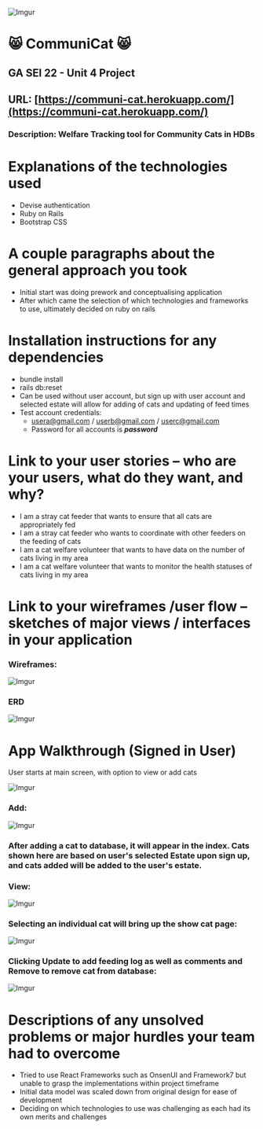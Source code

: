 ![Imgur](https://i.imgur.com/0ZGrG2n.png) 
# 😸 CommuniCat 😸
## GA SEI 22 - Unit 4 Project
## URL: [https://communi-cat.herokuapp.com/](https://communi-cat.herokuapp.com/)
### Description: Welfare Tracking tool for Community Cats in HDBs

# Explanations of the technologies used
- Devise authentication
- Ruby on Rails
- Bootstrap CSS

# A couple paragraphs about the general approach you took

- Initial start was doing prework and conceptualising application
- After which came the selection of which technologies and frameworks to use, ultimately decided on ruby on rails

# Installation instructions for any dependencies
- bundle install
- rails db:reset
- Can be used without user account, but sign up with user account and selected estate will allow for adding of cats and updating of feed times
- Test account credentials:
	- usera@gmail.com / userb@gmail.com / userc@gmail.com 
	- Password for all accounts is ***password***
# Link to your user stories – who are your users, what do they want, and why?
-   I am a stray cat feeder that wants to ensure that all cats are appropriately fed
-   I am a stray cat feeder who wants to coordinate with other feeders on the feeding of cats
-   I am a cat welfare volunteer that wants to have data on the number of cats living in my area
-   I am a cat welfare volunteer that wants to monitor the health statuses of cats living in my area

# Link to your wireframes /user flow – sketches of major views / interfaces in your application
### Wireframes:
![Imgur](https://i.imgur.com/7xy28Ea.png)
### ERD
![Imgur](https://i.imgur.com/YnL9Ssc.png)

# App Walkthrough (Signed in User)

User starts at main screen, with option to view or add cats

![Imgur](https://i.imgur.com/FM5fjEz.png)

### Add:

![Imgur](https://i.imgur.com/TPU7Ogm.png)

### After adding a  cat to database, it will appear in the index. Cats shown here are based on user's selected Estate upon sign up, and cats added will be added to the user's estate.

### View:

![Imgur](https://i.imgur.com/Jd360aO.png)

### Selecting an individual cat will bring up the show cat page:

![Imgur](https://i.imgur.com/aXZiCL6.png)

### Clicking Update to add feeding log as well as comments and Remove to remove cat from database:

![Imgur](https://i.imgur.com/yjUjZcJ.png)

# Descriptions of any unsolved problems or major hurdles your team had to overcome
- Tried to use React Frameworks such as OnsenUI and Framework7 but unable to grasp the implementations within project timeframe
- Initial data model was scaled down from original design for ease of development
- Deciding on which technologies to use was challenging as each had its own merits and challenges

